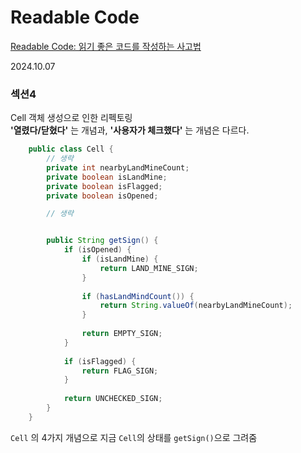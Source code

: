 # Readable Code

[Readable Code: 읽기 좋은 코드를 작성하는 사고법](https://inf.run/kHiWM)

2024.10.07
### 섹션4
Cell 객체 생성으로 인한 리펙토링  
**'열렸다/닫혔다'** 는 개념과, **'사용자가 체크했다'** 는 개념은 다르다.  

```java
    public class Cell {
        // 생략
        private int nearbyLandMineCount;
        private boolean isLandMine;
        private boolean isFlagged;
        private boolean isOpened;

        // 생략


        public String getSign() {
            if (isOpened) {
                if (isLandMine) {
                    return LAND_MINE_SIGN;
                }
    
                if (hasLandMindCount()) {
                    return String.valueOf(nearbyLandMineCount);
                }
    
                return EMPTY_SIGN;
            }
    
            if (isFlagged) {
                return FLAG_SIGN;
            }
    
            return UNCHECKED_SIGN;
        }
    }
```

`Cell` 의 4가지 개념으로 지금 `Cell`의 상태를 `getSign()`으로 그려줌